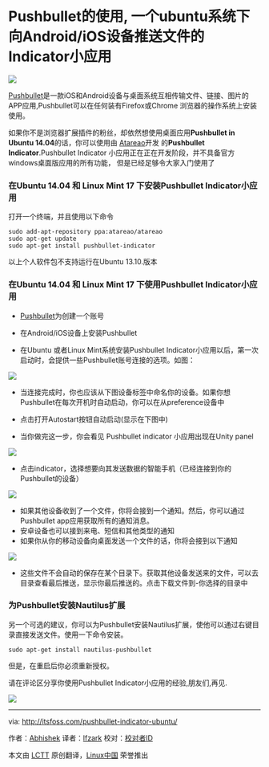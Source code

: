 Pushbullet的使用, 一个ubuntu系统下向Android/iOS设备推送文件的Indicator小应用
================================================================================
![](http://itsfoss.itsfoss.netdna-cdn.com/wp-content/uploads/2014/07/Pushbullet_Logog.jpg)

[Pushbullet][1]是一款iOS和Android设备与桌面系统互相传输文件、链接、图片的APP应用,Pushbullet可以在任何装有Firefox或Chrome
浏览器的操作系统上安装使用。

如果你不是浏览器扩展插件的粉丝，却依然想使用桌面应用**Pushbullet in Ubuntu 14.04**的话，你可以使用由 [Atareao][2]开发
的**Pushbullet Indicator**.Pushbullet Indicator 小应用正在正在开发阶段，并不具备官方windows桌面版应用的所有功能，
但是已经足够令大家入门使用了

### 在Ubuntu 14.04 和 Linux Mint 17 下安装Pushbullet Indicator小应用 ###

打开一个终端，并且使用以下命令

    sudo add-apt-repository ppa:atareao/atareao
    sudo apt-get update
    sudo apt-get install pushbullet-indicator
    
以上个人软件包不支持运行在Ubuntu 13.10.版本

### 在Ubuntu 14.04 和 Linux Mint 17 下使用Pushbullet Indicator小应用 ###


- [Pushbullet][3]为创建一个账号

- 在Android/iOS设备上安装Pushbullet

- 在Ubuntu 或者Linux Mint系统安装Pushbullet Indicator小应用以后，第一次启动时，会提供一些Pushbullet账号连接的选项。如图：

![](http://itsfoss.itsfoss.netdna-cdn.com/wp-content/uploads/2014/07/Pushbullet_Indicator_start.png)

- 当连接完成时，你也应该从下图设备标签中命名你的设备。如果你想Pushbullet在每次开机时自动启动，你可以在从preference设备中
- 点击打开Autostart按钮自动启动(显示在下图中)

- 当你做完这一步，你会看见 Pushbullet indicator 小应用出现在Unity panel

![](http://itsfoss.itsfoss.netdna-cdn.com/wp-content/uploads/2014/07/Use_Pushbullet_indicator_Ubuntu.jpeg)

- 点击indicator，选择想要向其发送数据的智能手机（已经连接到你的Pushbullet的设备）

![](http://itsfoss.itsfoss.netdna-cdn.com/wp-content/uploads/2014/07/Pushbullet_Indicator_In_Ubuntu.png)



- 如果其他设备收到了一个文件，你将会接到一个通知。然后，你可以通过Pushbullet app应用获取所有的通知消息。
- 安卓设备也可以接到来电、短信和其他类型的通知
- 如果你从你的移动设备向桌面发送一个文件的话，你将会接到以下通知

![](http://itsfoss.itsfoss.netdna-cdn.com/wp-content/uploads/2014/07/Pushbulet_Indicator_Notification.jpeg)

- 这些文件不会自动的保存在某个目录下。获取其他设备发送来的文件，可以去目录查看最后推送，显示你最后推送的。点击下载文件到-你选择的目录中

### 为Pushbullet安装Nautilus扩展 ###
另一个可选的建议，你可以为Pushbullet安装Nautilus扩展，使他可以通过右键目录直接发送文件。使用一下命令安装。

    sudo apt-get install nautilus-pushbullet

但是，在重启后你必须重新授权。

请在评论区分享你使用Pushbullet Indicator小应用的经验,朋友们,再见.

![](http://itsfoss.itsfoss.netdna-cdn.com/wp-includes/images/smilies/icon_smile.gif)

--------------------------------------------------------------------------------

via: http://itsfoss.com/pushbullet-indicator-ubuntu/

作者：[Abhishek][a]
译者：[lfzark](https://github.com/lfzark)
校对：[校对者ID](https://github.com/校对者ID)

本文由 [LCTT](https://github.com/LCTT/TranslateProject) 原创翻译，[Linux中国](http://linux.cn/) 荣誉推出

[a]:http://itsfoss.com/author/Abhishek/
[1]:https://www.pushbullet.com/
[2]:http://www.atareao.es/
[3]:https://www.pushbullet.com/
